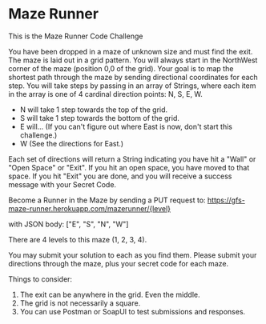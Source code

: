 # Maze Runner

This is the Maze Runner Code Challenge

You have been dropped in a maze of unknown size and must find the exit. The maze is laid out in a grid pattern. You will
always start in the NorthWest corner of the maze (position 0,0 of the grid). Your goal is to map the shortest path
through the maze by sending directional coordinates for each step. You will take steps by passing in an array of
Strings, where each item in the array is one of 4 cardinal direction points: N, S, E, W.

- N will take 1 step towards the top of the grid.
- S will take 1 step towards the bottom of the grid.
- E will... (If you can't figure out where East is now, don't start this challenge.)
- W  (See the directions for East.)

Each set of directions will return a String indicating you have hit a "Wall" or "Open Space" or "Exit". If you hit an
open space, you have moved to that space. If you hit "Exit" you are done, and you will receive a success message with
your Secret Code.

Become a Runner in the Maze by sending a PUT request to:
https://gfs-maze-runner.herokuapp.com/mazerunner/{level}

with JSON body: ["E", "S", "N", "W"]

There are 4 levels to this maze (1, 2, 3, 4).

You may submit your solution to each as you find them. Please submit your directions through the maze, plus your secret
code for each maze.

Things to consider:

1. The exit can be anywhere in the grid. Even the middle.
2. The grid is not necessarily a square.
3. You can use Postman or SoapUI to test submissions and responses.



